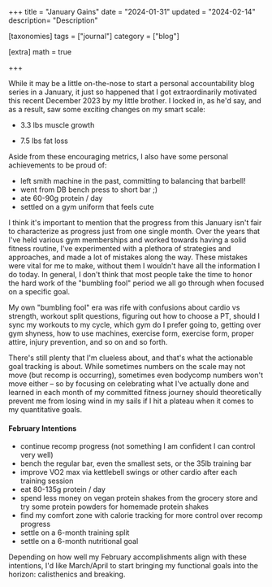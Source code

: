 +++
title = "January Gains"
date = "2024-01-31"
updated = "2024-02-14"
description= "Description"

[taxonomies]
tags = ["journal"]
category = ["blog"]

[extra]
math = true

+++

While it may be a little on-the-nose to start a personal accountability blog series in a January, it just so happened that I got extraordinarily motivated this recent December 2023 by my little brother. I locked in, as he'd say, and as a result, saw some exciting changes on my smart scale:

+ 3.3 lbs muscle growth
- 7.5 lbs fat loss

Aside from these encouraging metrics, I also have some personal achievements to be proud of:

- left smith machine in the past, committing to balancing that barbell!
- went from DB bench press to short bar ;)
- ate 60-90g protein / day 
- settled on a gym uniform that feels cute

I think it's important to mention that the progress from this January isn't fair to characterize as progress just from one single month. Over the years that I've held various gym memberships and worked towards having a solid fitness routine, I've experimented with a plethora of strategies and approaches, and made a lot of mistakes along the way. These mistakes were vital for me to make, without them I wouldn't have all the information I do today. In general, I don't think that most people take the time to honor the hard work of the "bumbling fool" period we all go through when focused on a specific goal. 

My own "bumbling fool" era was rife with confusions about cardio vs strength, workout split questions, figuring out how to choose a PT, should I sync my workouts to my cycle, which gym do I prefer going to, getting over gym shyness, how to use machines, exercise form, exercise form, proper attire, injury prevention, and so on and so forth. 

There's still plenty that I'm clueless about, and that's what the actionable goal tracking is about. While sometimes numbers on the scale may not move (but recomp is occurring), sometimes even bodycomp numbers won't move either – so by focusing on celebrating what I've actually done and learned in each month of my committed fitness journey should theoretically prevent me from losing wind in my sails if I hit a plateau when it comes to my quantitative goals.

#### February Intentions

- continue recomp progress (not something I am confident I can control very well)
- bench the regular bar, even the smallest sets, or the 35lb training bar
- improve VO2 max via kettlebell swings or other cardio after each training session
- eat 80-135g protein / day
- spend less money on vegan protein shakes from the grocery store and try some protein powders for homemade protein shakes
- find my comfort zone with calorie tracking for more control over recomp progress
- settle on a 6-month training split
- settle on a 6-month nutritional goal

Depending on how well my February accomplishments align with these intentions, I'd like March/April to start bringing my functional goals into the horizon: calisthenics and breaking.